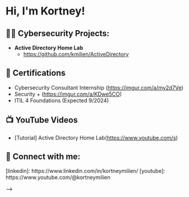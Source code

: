 <h1>Hi, I'm Kortney! </h1>

<h2>👨‍💻 Cybersecurity Projects:</h2>

- <b>Active Directory Home Lab</b>
  - https://github.com/kmilien/ActiveDirectory

<h2> 🌱 Certifications</h2>

- Cybersecurity Consultant Internship (https://imgur.com/a/my2d7Ve)
- Security + (https://imgur.com/a/KDwe5CO)
- ITIL 4 Foundations (Expected 9/2024)

<h2>📺 YouTube Videos</h2>

- [Tutorial] Active Directory Home Lab(https://www.youtube.com/s)


<h2> 🤳 Connect with me:</h2>
[linkedin]: https://www.linkedin.com/in/kortneymilien/
[youtube]: https://www.youtube.com/@kortneymilien

-->

